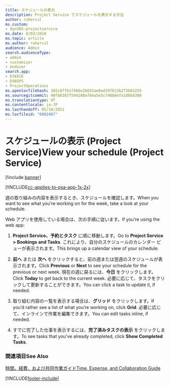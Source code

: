 ```yaml
---
title: スケジュールの表示
description: Project Service でスケジュールを表示する方法
author: ruhercul
ms.custom:
- dyn365-projectservice
ms.date: 8/03/2018
ms.topic: article
ms.author: ruhercul
audience: Admin
search.audienceType:
- admin
- customizer
- enduser
search.app:
- D365CE
- D365PS
- ProjectOperations
ms.openlocfilehash: 265c6ffb1f466e2b833ae8ad397623b273b02255
ms.sourcegitcommit: 40f68387f594180af64a5e5c748b6efa188bd300
ms.translationtype: HT
ms.contentlocale: ja-JP
ms.lasthandoff: 05/10/2021
ms.locfileid: "6002467"
---
```

# <a name="view-your-schedule-project-service"></a><span data-ttu-id="f86c3-103">スケジュールの表示 (Project Service)</span><span class="sxs-lookup"><span data-stu-id="f86c3-103">View your schedule (Project Service)</span></span>

[!include [banner](../includes/psa-now-project-operations.md)]

[!INCLUDE[cc-applies-to-psa-app-1x-2x](../includes/cc-applies-to-psa-app-1x-2x.md)]

<span data-ttu-id="f86c3-104">週の取り組みの内容を表示するとき、スケジュールを確認します。</span><span class="sxs-lookup"><span data-stu-id="f86c3-104">When you want to see what you’re working on for the week, take a look at your schedule.</span></span>  
  
 <span data-ttu-id="f86c3-105">Web アプリを使用している場合は、次の手順に従います。</span><span class="sxs-lookup"><span data-stu-id="f86c3-105">If you’re using the web app:</span></span>  
  
1.  <span data-ttu-id="f86c3-106">**Project Service、予約とタスク** に順に移動します。</span><span class="sxs-lookup"><span data-stu-id="f86c3-106">Go to **Project Service > Bookings and Tasks**.</span></span> <span data-ttu-id="f86c3-107">これにより、自分のスケジュールのカレンダー ビューが表示されます。</span><span class="sxs-lookup"><span data-stu-id="f86c3-107">This brings up a calendar view of your schedule.</span></span>  
  
2.  <span data-ttu-id="f86c3-108">**前へ** または **次へ** をクリックすると、前の週または翌週のスケジュールが表示されます。</span><span class="sxs-lookup"><span data-stu-id="f86c3-108">Click **Previous** or **Next** to see your schedule for the previous or next week.</span></span> <span data-ttu-id="f86c3-109">現在の週に戻るには、**今日** をクリックします。</span><span class="sxs-lookup"><span data-stu-id="f86c3-109">Click **Today** to get back to the current week.</span></span> <span data-ttu-id="f86c3-110">必要に応じて、タスクをクリックして更新することができます。</span><span class="sxs-lookup"><span data-stu-id="f86c3-110">You can click a task to update it, if needed.</span></span>  
  
3.  <span data-ttu-id="f86c3-111">取り組む内容の一覧を表示する場合は、**グリッド** をクリックします。</span><span class="sxs-lookup"><span data-stu-id="f86c3-111">If you’d rather see a list of what you’re working on, click **Grid**.</span></span> <span data-ttu-id="f86c3-112">必要に応じて、インラインで作業を編集できます。</span><span class="sxs-lookup"><span data-stu-id="f86c3-112">You can edit tasks inline, if needed.</span></span>  
  
4.  <span data-ttu-id="f86c3-113">すでに完了した仕事を表示するには、**完了済みタスクの表示** をクリックします。</span><span class="sxs-lookup"><span data-stu-id="f86c3-113">To see tasks that you’ve already completed, click **Show Completed Tasks**.</span></span>  
  
### <a name="see-also"></a><span data-ttu-id="f86c3-114">関連項目</span><span class="sxs-lookup"><span data-stu-id="f86c3-114">See Also</span></span>  
 [<span data-ttu-id="f86c3-115">時間、経費、および共同作業ガイド</span><span class="sxs-lookup"><span data-stu-id="f86c3-115">Time, Expense, and Collaboration Guide</span></span>](../psa/time-expense-collaboration-guide.md)


[!INCLUDE[footer-include](../includes/footer-banner.md)]